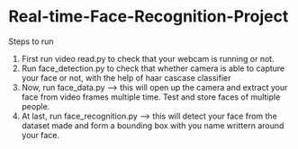 # Real-time-Face-Recognition-Project

Steps to run

1. First run video read.py to check that your webcam is running or not.
2. Run face_detection.py to check that whether camera is able to capture your face or not, with the help of haar cascase classifier
3. Now, run face_data.py --> this will open up the camera and extract your face from video frames multiple time. Test and store faces of multiple people.
4. At last, run face_recognition.py --> this will detect your face from the dataset made and form a bounding box with you name writtern around your face.
